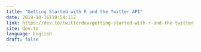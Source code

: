 ```yaml
---
title: "Getting Started with R and the Twitter API"
date: 2019-10-16T19:54:11Z
link: https://dev.to/twitterdev/getting-started-with-r-and-the-twitter-api-1fdf?utm_medium=RSS&utm_source=news.12bit.vn
site: dev.to
language: English
draft: false
---
```

